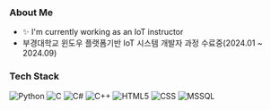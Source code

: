 ### About Me
- ✨ I'm currently working as an IoT instructor
- 부경대학교 윈도우 플랫폼기반 IoT 시스템 개발자 과정 수료중(2024.01 ~ 2024.09) 

### Tech Stack
![Python](https://img.shields.io/badge/Python-3670A0?style=flat-square&logo=Python&logoColor=white)
![C](https://img.shields.io/badge/C-%2300599C.svg?style=flat-square&logo=C&logoColor=white)
![C#](https://img.shields.io/badge/C%23-%23239120.svg?style=flat-square&logo=CSharp&logoColor=white)
![C++](https://img.shields.io/badge/C++-%2300599C.svg?style=flat-square&logo=C%2B%2B&logoColor=white)
![HTML5](https://img.shields.io/badge/HTML5-%23E34F26.svg?style=flat-square&logo=HTML5&logoColor=white)
![CSS](https://img.shields.io/badge/CSS-%231572B6.svg?style=flat-square&logo=CSS3&logoColor=white)
![MSSQL](https://img.shields.io/badge/MSSQL-CC2927?style=flat-square&logo=microsoft%20sql%20server&logoColor=white)

<!-- ### Database

### Framework
![.Net](https://img.shields.io/badge/.NET-5C2D91?style=flat-square&logo=.net&logoColor=white)
![Flask](https://img.shields.io/badge/Flask-000000?style=flat-square&logo=flask&logoColor=white)
![Bootstrap](https://img.shields.io/badge/Bootstrapap-7952B3?style=flat-square&logo=bootstrap&logoColor=white)
![WPF](https://img.shields.io/badge/WPF-007396?style=flat-square&logo=WPF&logoColor=white)

### Tools
![Visual Studio Code](https://img.shields.io/badge/Visual%20Studio%20Code-0078d7.svg?style=flat-square&logo=visual-studio-code&logoColor=white)
![Visual Studio](https://img.shields.io/badge/Visual%20Studio-5C2D91.svg?style=flat-square&logo=visual-studio&logoColor=white)
![Arduino](https://img.shields.io/badge/-Arduino-00979D?style=flat-square&logo=Arduino&logoColor=white)
![Raspberry Pi](https://img.shields.io/badge/-RaspberryPi-C51A4A?style=flat-square&logo=Raspberry-Pi) -->
